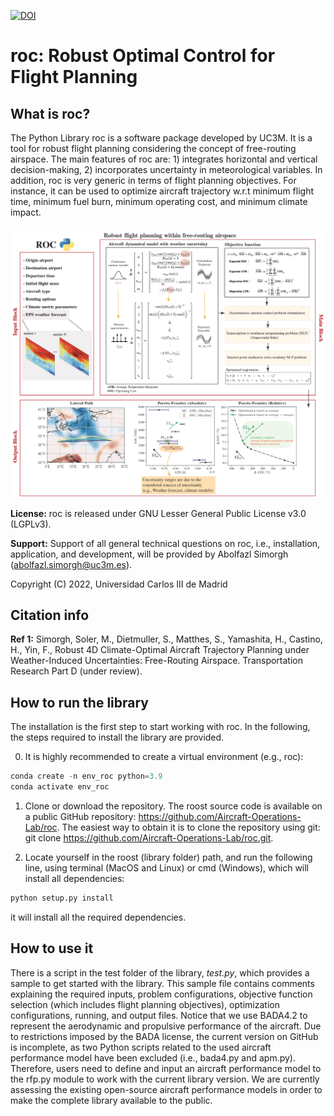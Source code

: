 [![DOI](https://zenodo.org/badge/746768939.svg)](https://zenodo.org/doi/10.5281/zenodo.10552811)

# roc: Robust Optimal Control for Flight Planning
      
## What is roc?

The Python Library roc is a software package developed by UC3M. It is a tool for robust flight planning considering the concept of free-routing airspace. The main features of roc are: 1) integrates horizontal and vertical decision-making, 2) incorporates uncertainty in meteorological variables. In addition, roc is very generic in terms of flight planning objectives. For instance, it can be used to optimize aircraft trajectory w.r.t minimum flight time, minimum fuel burn, minimum operating cost, and minimum climate impact. 

![alt text](test/Key_Figure.jpg)

**License:** roc is released under GNU Lesser General Public License v3.0 (LGPLv3). 

**Support:** Support of all general technical questions on roc, i.e., installation, application, and development, will be provided by Abolfazl Simorgh (abolfazl.simorgh@uc3m.es). 

Copyright (C) 2022, Universidad Carlos III de Madrid

## Citation info

**Ref 1:** Simorgh, Soler, M., Dietmuller, S., Matthes, S., Yamashita, H., Castino, H., Yin, F., Robust 4D Climate-Optimal Aircraft Trajectory Planning under Weather-Induced Uncertainties: Free-Routing Airspace. Transportation Research Part D (under review).

## How to run the library
The installation is the first step to start working with roc. In the following, the steps required to install the library are provided.

0. It is highly recommended to create a virtual environment (e.g., roc):
```python
conda create -n env_roc python=3.9
conda activate env_roc
```

1. Clone or download the repository. The roost source code is available on a public GitHub repository: https://github.com/Aircraft-Operations-Lab/roc. The easiest way to obtain it is to clone the repository using git: git clone https://github.com/Aircraft-Operations-Lab/roc.git.

2. Locate yourself in the roost (library folder) path, and run the following line, using terminal (MacOS and Linux) or cmd (Windows), which will install all dependencies:
```python
python setup.py install
```
it will install all the required dependencies.

## How to use it
There is a script in the test folder of the library, *test.py*, which provides a sample to get started with the library. This sample file contains comments explaining the required inputs, problem configurations, objective function selection (which includes flight planning objectives), optimization configurations, running, and output files. Notice that we use BADA4.2 to represent the aerodynamic and propulsive performance of the aircraft. Due to restrictions imposed by the BADA license, the current version on GitHub is incomplete, as two Python scripts related to the used aircraft performance model have been excluded (i.e., bada4.py and apm.py). Therefore, users need to define and input an aircraft performance model to the rfp.py module to work with the current library version. We are currently assessing the existing open-source aircraft performance models in order to make the complete library available to the public. 
